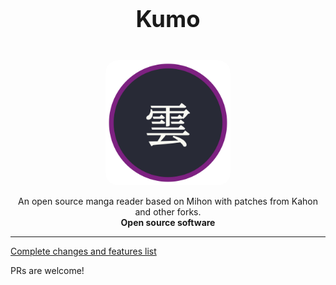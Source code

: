 <h1 align="center" style="margin-top: 40px; font-size: 2.6em;">Kumo</h1>

<p align="center">
  <img src=".github/assets/logo.png" alt="Logo" width="200" style="margin-top: 20px; border-radius: 20px;" />
</p>

<p align="center">
  An open source manga reader based on Mihon with patches from Kahon and other forks.<br>
  <strong>Open source software</strong>
</p>

---

[Complete changes and features list](features.md)

PRs are welcome!
